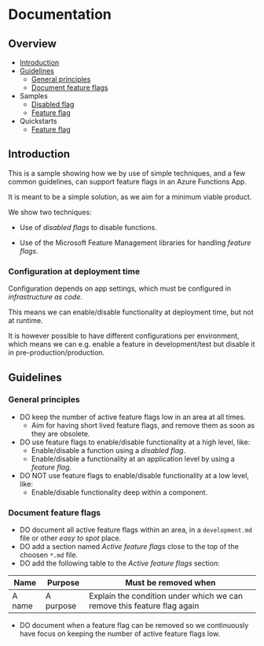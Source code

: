 # Documentation

## Overview

- [Introduction](#introduction)
- [Guidelines](#guidelines)
  - [General principles](#general-principles)
  - [Document feature flags](#document-feature-flags)
- Samples
  - [Disabled flag](./samples.md#disabled-flag)
  - [Feature flag](./samples.md#feature-flag)
- Quickstarts
  - [Feature flag](./quickstarts-feature-flag.md)

## Introduction

This is a sample showing how we by use of simple techniques, and a few common guidelines, can support feature flags in an Azure Functions App.

It is meant to be a simple solution, as we aim for a minimum viable product.

We show two techniques:

- Use of *disabled flags* to disable functions.

- Use of the Microsoft Feature Management libraries for handling *feature flags*.

### Configuration at deployment time

Configuration depends on app settings, which must be configured in *infrastructure as code*.

This means we can enable/disable functionality at deployment time, but not at runtime.

It is however possible to have different configurations per environment, which means we can e.g. enable a feature in development/test but disable it in pre-production/production.

## Guidelines

### General principles

- DO keep the number of active feature flags low in an area at all times.
  - Aim for having short lived feature flags, and remove them as soon as they are obsolete.
- DO use feature flags to enable/disable functionality at a high level, like:
  - Enable/disable a function using a *disabled flag*.
  - Enable/disable a functionality at an application level by using a *feature flag*.
- DO NOT use feature flags to enable/disable functionality at a low level, like:
  - Enable/disable functionality deep within a component.

### Document feature flags

- DO document all active feature flags within an area, in a `development.md` file or other *easy to spot* place.
- DO add a section named *Active feature flags* close to the top of the choosen `*.md` file.
- DO add the following table to the *Active feature flags* section:

| Name | Purpose | Must be removed when |
| ---- | ------- | ------------------- |
| A name | A purpose | Explain the condition under which we can remove this feature flag again |

- DO document when a feature flag can be removed so we continuously have focus on keeping the number of active feature flags low.
